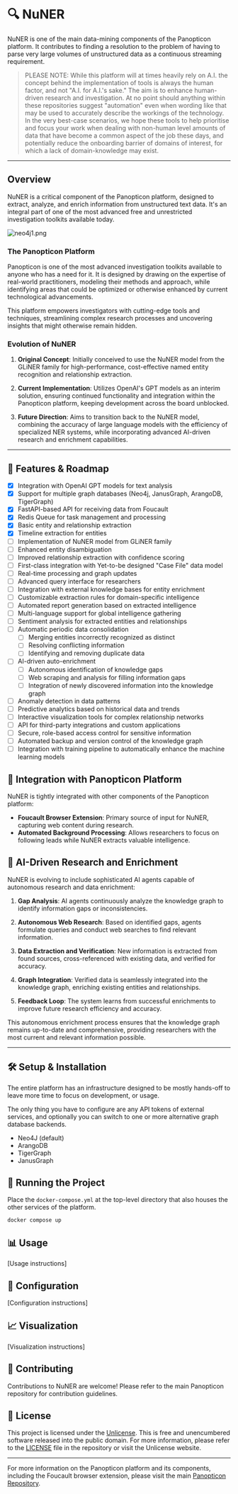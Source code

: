 # 🔍 NuNER

NuNER is one of the main data-mining components of the Panopticon platform. It contributes to finding a resolution to the 
problem of having to parse very large volumes of unstructured data as a continuous streaming requirement.

> PLEASE NOTE: While this platform will at times heavily rely on A.I. the concept behind the implementation of tools 
> is always the human factor, and not "A.I. for A.I.'s sake."
> The aim is to enhance human-driven research and investigation. At no point should anything within these repositories suggest "automation" 
> even when wording like that may be used to accurately describe the workings of the technology.
> In the very best-case scenarios, we hope these tools to help prioritise and focus your work when dealing with non-human level amounts of
> data that have become a common aspect of the job these days, and potentially reduce the onboarding barrier of domains of interest, for which
> a lack of domain-knowledge may exist.

---

## Overview

NuNER is a critical component of the Panopticon platform, designed to extract, analyze, and enrich information from unstructured text data. 
It's an integral part of one of the most advanced free and unrestricted investigation toolkits available today.

![neo4j1.png]()

### The Panopticon Platform

Panopticon is one of the most advanced investigation toolkits available to anyone who has a need for it. 
It is designed by drawing on the expertise of real-world practitioners, modeling their methods and approach, while identifying areas 
that could be optimized or otherwise enhanced by current technological advancements. 

This platform empowers investigators with cutting-edge tools and techniques, streamlining complex research processes and uncovering 
insights that might otherwise remain hidden.

### Evolution of NuNER

1. **Original Concept**: Initially conceived to use the NuNER model from the GLiNER family for high-performance, cost-effective 
   named entity recognition and relationship extraction.

2. **Current Implementation**: Utilizes OpenAI's GPT models as an interim solution, ensuring continued functionality 
   and integration within the Panopticon platform, keeping development across the board unblocked.

3. **Future Direction**: Aims to transition back to the NuNER model, combining the accuracy of large language models with the 
   efficiency of specialized NER systems, while incorporating advanced AI-driven research and enrichment capabilities.

---

## 🚀 Features & Roadmap

- [x] Integration with OpenAI GPT models for text analysis
- [x] Support for multiple graph databases (Neo4j, JanusGraph, ArangoDB, TigerGraph)
- [x] FastAPI-based API for receiving data from Foucault
- [x] Redis Queue for task management and processing
- [x] Basic entity and relationship extraction
- [x] Timeline extraction for entities
- [ ] Implementation of NuNER model from GLiNER family
- [ ] Enhanced entity disambiguation
- [ ] Improved relationship extraction with confidence scoring
- [ ] First-class integration with Yet-to-be designed "Case File" data model
- [ ] Real-time processing and graph updates
- [ ] Advanced query interface for researchers
- [ ] Integration with external knowledge bases for entity enrichment
- [ ] Customizable extraction rules for domain-specific intelligence
- [ ] Automated report generation based on extracted intelligence
- [ ] Multi-language support for global intelligence gathering
- [ ] Sentiment analysis for extracted entities and relationships
- [ ] Automatic periodic data consolidation
  - [ ] Merging entities incorrectly recognized as distinct
  - [ ] Resolving conflicting information
  - [ ] Identifying and removing duplicate data
- [ ] AI-driven auto-enrichment
  - [ ] Autonomous identification of knowledge gaps
  - [ ] Web scraping and analysis for filling information gaps
  - [ ] Integration of newly discovered information into the knowledge graph
- [ ] Anomaly detection in data patterns
- [ ] Predictive analytics based on historical data and trends
- [ ] Interactive visualization tools for complex relationship networks
- [ ] API for third-party integrations and custom applications
- [ ] Secure, role-based access control for sensitive information
- [ ] Automated backup and version control of the knowledge graph
- [ ] Integration with training pipeline to automatically enhance the machine learning models

## 🔗 Integration with Panopticon Platform

NuNER is tightly integrated with other components of the Panopticon platform:

- **Foucault Browser Extension**: Primary source of input for NuNER, capturing web content during research.
- **Automated Background Processing**: Allows researchers to focus on following leads while NuNER extracts valuable intelligence.

## 🤖 AI-Driven Research and Enrichment

NuNER is evolving to include sophisticated AI agents capable of autonomous research and data enrichment:

1. **Gap Analysis**: AI agents continuously analyze the knowledge graph to identify information gaps or inconsistencies.

2. **Autonomous Web Research**: Based on identified gaps, agents formulate queries and conduct web searches to find relevant information.

3. **Data Extraction and Verification**: New information is extracted from found sources, cross-referenced with existing data, and verified for accuracy.

4. **Graph Integration**: Verified data is seamlessly integrated into the knowledge graph, enriching existing entities and relationships.

5. **Feedback Loop**: The system learns from successful enrichments to improve future research efficiency and accuracy.

This autonomous enrichment process ensures that the knowledge graph remains up-to-date and comprehensive, providing researchers 
with the most current and relevant information possible.

---

## 🛠️ Setup & Installation

The entire platform has an infrastructure designed to be mostly hands-off to leave more time to focus on development, or usage.

The only thing you have to configure are any API tokens of external services, and optionally you can switch to one or more
alternative graph database backends.

- Neo4J (default)
- ArangoDB
- TigerGraph
- JanusGraph

## 🏃 Running the Project

Place the `docker-compose.yml` at the top-level directory that also houses the other services of the platform.

```
docker compose up
```

## 📊 Usage

[Usage instructions]

## 🔧 Configuration

[Configuration instructions]

## 📈 Visualization

[Visualization instructions]

## 🤝 Contributing

Contributions to NuNER are welcome! Please refer to the main Panopticon repository for contribution guidelines.

## 📄 License

This project is licensed under the [Unlicense](https://unlicense.org/). This is free and unencumbered software released into the public domain. For more information, please refer to the [LICENSE](./LICENSE) file in the repository or visit the Unlicense website.

---

For more information on the Panopticon platform and its components, including the Foucault browser extension, please visit the main [Panopticon Repository](https://github.com/your-repo/panopticon).

